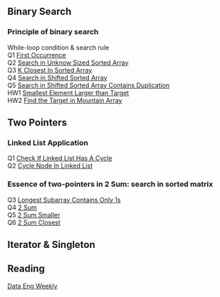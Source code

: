 ## Binary Search
### Principle of binary search <br/>
While-loop condition & search rule <br/> 
Q1 [First Occurrence](https://dataengweekly.substack.com/) <br/>
Q2 [Search in Unknow Sized Sorted Array](https://dataengweekly.substack.com/) <br/>
Q3 [K Closest In Sorted Array](https://dataengweekly.substack.com/) <br/>
Q4 [Search in Shifted Sorted Array](https://dataengweekly.substack.com/) <br/>
Q5 [Search in Shifted Sorted Array Contains Duplication](https://dataengweekly.substack.com/) <br/>
HW1 [Smallest Element Larger than Target](https://dataengweekly.substack.com/) <br/>
HW2 [Find the Target in Mountain Array](https://dataengweekly.substack.com/) <br/> 

## Two Pointers
### Linked List Application <br/>
Q1 [Check If Linked List Has A Cycle](https://dataengweekly.substack.com/) <br/>
Q2 [Cycle Node In Linked List](https://dataengweekly.substack.com/) <br/>

### Essence of two-pointers in 2 Sum: search in sorted matrix
Q3 [Longest Subarray Contains Only 1s](https://dataengweekly.substack.com/) <br/>
Q4 [2 Sum](https://dataengweekly.substack.com/) <br/>
Q5 [2 Sum Smaller](https://dataengweekly.substack.com/) <br/>
Q6 [2 Sum Closest](https://dataengweekly.substack.com/) <br/>



## Iterator & Singleton

## Reading
[Data Eng Weekly](https://dataengweekly.substack.com/)

